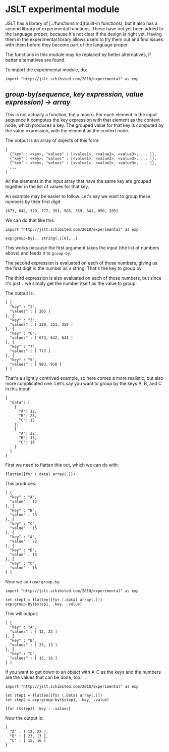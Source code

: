 
# JSLT experimental module

JSLT has a library of [../functions.md](built-in functions), but it
also has a second library of experimental functions. These have not
yet been added to the language proper, because it's not clear if the
design is right yet. Having them in the experimental library allows
users to try them out and find issues with them before they become
part of the language proper.

The functions in this module may be replaced by better alternatives,
if better alternatives are found.

To import the experimental module, do:

```
import "http://jslt.schibsted.com/2018/experimental" as exp
```

## _group-by(sequence, key expression, value expression) -> array_

This is not actually a function, but a macro. For each element in the
input sequence it computes the key expression with that element as the
context node, which produces a key. The grouped value for that key is
computed by the value expression, with the element as the context
node.

The output is an array of objects of this form:

```
[
  {"key" : <key>, "values" : [<value1>, <value2>, <value3>, ... ]},
  {"key" : <key>, "values" : [<value1>, <value2>, <value3>, ... ]},
  {"key" : <key>, "values" : [<value1>, <value2>, <value3>, ... ]},
  ...
]
```

All the elements in the input array that have the same key are grouped
together in the list of values for that key.

An example may be easier to follow. Let's say we want to group these
numbers by their first digit:

```
[673, 642, 320, 777, 351, 983, 359, 641, 950, 205]
```

We can do that like this:

```
import "http://jslt.schibsted.com/2018/experimental" as exp

exp:group-by(., string(.)[0], .)
```

This works because the first argument takes the input (the list of
numbers above) and feeds it to `group-by`.

The second expression is evaluated on each of those numbers, giving us
the first digit in the number as a string. That's the key to group by.

The third expression is also evaluated on each of those numbers, but
since it's just `.` we simply get the number itself as the value to
group.

The output is:

```
[ {
  "key" : "2",
  "values" : [ 205 ]
}, {
  "key" : "3",
  "values" : [ 320, 351, 359 ]
}, {
  "key" : "6",
  "values" : [ 673, 642, 641 ]
}, {
  "key" : "7",
  "values" : [ 777 ]
}, {
  "key" : "9",
  "values" : [ 983, 950 ]
} ]
```

That's a slightly contrived example, so here comes a more realistic,
but also more complicated one. Let's say you want to group by the keys
A, B, and C in this input:

```
{
  "data": [
    {
      "A": 12,
      "B": 23,
      "C": 15
    },
    {
      "A": 22,
      "B": 13,
      "C": 16
    }
  ]
}
```

First we need to flatten this out, which we can do with:

`flatten([for (.data) array(.)])`

This produces:

```
[ {
  "key" : "A",
  "value" : 12
}, {
  "key" : "B",
  "value" : 23
}, {
  "key" : "C",
  "value" : 15
}, {
  "key" : "A",
  "value" : 22
}, {
  "key" : "B",
  "value" : 13
}, {
  "key" : "C",
  "value" : 16
} ]
```

Now we can use `group-by`:

```
import "http://jslt.schibsted.com/2018/experimental" as exp

let step1 = flatten([for (.data) array(.)])
exp:group-by($step1, .key, .value)
```

This will output:

```
[ {
  "key" : "A",
  "values" : [ 12, 22 ]
}, {
  "key" : "B",
  "values" : [ 23, 13 ]
}, {
  "key" : "C",
  "values" : [ 15, 16 ]
} ]
```

If you want to get down to an object with A-C as the keys and the
numbers are the values that can be done, too:

```
import "http://jslt.schibsted.com/2018/experimental" as exp

let step1 = flatten([for (.data) array(.)])
let step2 = exp:group-by($step1, .key, .value)

{for ($step2) .key : .values}
```

Now the output is:

```
{
  "A" : [ 12, 22 ],
  "B" : [ 23, 13 ],
  "C" : [ 15, 16 ]
}
```
